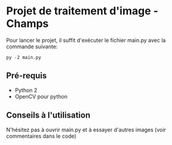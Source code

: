 Projet de traitement d'image - Champs===========Pour lancer le projet, il suffit d'exécuter le fichier main.py avec la commande suivante:``` py -2 main.py```Pré-requis-------------* Python 2 * OpenCV pour pythonConseils à l'utilisation------------------------N'hésitez pas à ouvrir main.py et à essayer d'autres images (voir commentaires dans le code)